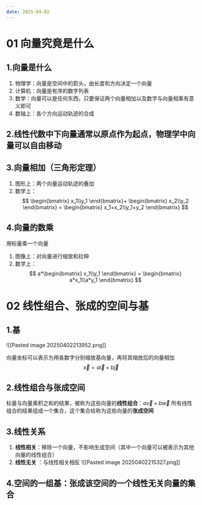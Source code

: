 ```yaml
---
date: 2025-04-02
---
```

# 01 向量究竟是什么
## 1.向量是什么
1. 物理学：向量是空间中的箭头，由长度和方向决定一个向量
2. 计算机：向量是有序的数字列表
3. 数学：向量可以是任何东西，只要保证两个向量相加以及数字与向量相乘有意义即可
4. 数轴上：各个方向运动轨迹的合成
## 2.线性代数中下向量通常以原点作为起点，物理学中向量可以自由移动

## 3.向量相加（三角形定理）
1. 图形上：两个向量运动轨迹的叠加
2. 数学上：
$$
\begin{bmatrix}
 x_1\\y_1
\end{bmatrix}+
\begin{bmatrix}
 x_2\\y_2
\end{bmatrix}
=
\begin{bmatrix}
 x_1+x_2\\y_1+y_2
\end{bmatrix}
$$

 
## 4.向量的数乘
用标量乘一个向量
1. 图像上：对向量进行缩放和拉伸
2. 数学上：
$$
a*\begin{bmatrix}
 x_1\\y_1
\end{bmatrix}
=
\begin{bmatrix}
 a*x_1\\a*y_1
\end{bmatrix}
$$
# 02 线性组合、张成的空间与基
## 1.基
![[Pasted image 20250402213952.png]]

向量坐标可以表示为用各数字分别缩放基向量，再将其缩放后的向量相加
$$
\vec{x}=a\vec{i}+b\vec{j}
$$
## 2.线性组合与张成空间
标量与向量乘积之和的结果，被称为这些向量的**线性组合**：$a\vec{v}+b\vec{w}$
所有线性组合的结果组成一个集合，这个集合给称为这些向量的**张成空间**

## 3.线性关系
1. **线性相关**：移除一个向量，不影响生成空间（其中一个向量可以被表示为其他向量的线性组合）
2. **线性无关** ：与线性相关相反
![[Pasted image 20250402215327.png]]

## 4.空间的一组基：张成该空间的一个线性无关向量的集合
